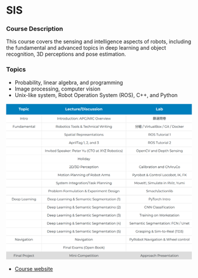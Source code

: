 # SIS

### Course Description

This course covers the sensing and intelligence aspects of robots, including the fundamental and advanced topics in deep learning and object recognition, 3D perceptions and pose estimation. 

### Topics

- Probability, linear algebra, and programming
- Image processing, computer vision
- Unix-like system, Robot Operation System (ROS), C++, and Python 

![Topics covered](/imgs/topics.png)

- [Course website](https://sensing-intelligent-system.github.io/)
